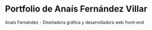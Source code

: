 # Portfolio de Anaís Fernández Villar

Anaís Fernández - Diseñadora gráfica y desarrolladora web front-end